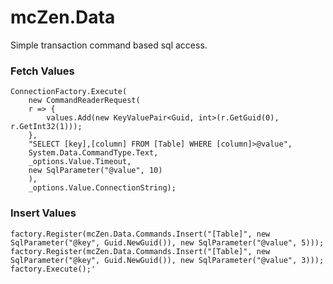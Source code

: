 # mcZen.Data

Simple transaction command based sql access.

### Fetch Values

```List<KeyValuePair<Guid,int>> values = new List<KeyValuePair<Guid, int>>();
ConnectionFactory.Execute(
    new CommandReaderRequest(
	r => {
	    values.Add(new KeyValuePair<Guid, int>(r.GetGuid(0), r.GetInt32(1)));
	}, 
	"SELECT [key],[column] FROM [Table] WHERE [column]>@value", 
	System.Data.CommandType.Text,
	_options.Value.Timeout, 
	new SqlParameter("@value", 10)
    ), 
    _options.Value.ConnectionString);
```

### Insert Values

```ConnectionFactory factory = new ConnectionFactory(_options.Value.ConnectionString);
factory.Register(mcZen.Data.Commands.Insert("[Table]", new SqlParameter("@key", Guid.NewGuid()), new SqlParameter("@value", 5)));
factory.Register(mcZen.Data.Commands.Insert("[Table]", new SqlParameter("@key", Guid.NewGuid()), new SqlParameter("@value", 3)));
factory.Execute();'
```
